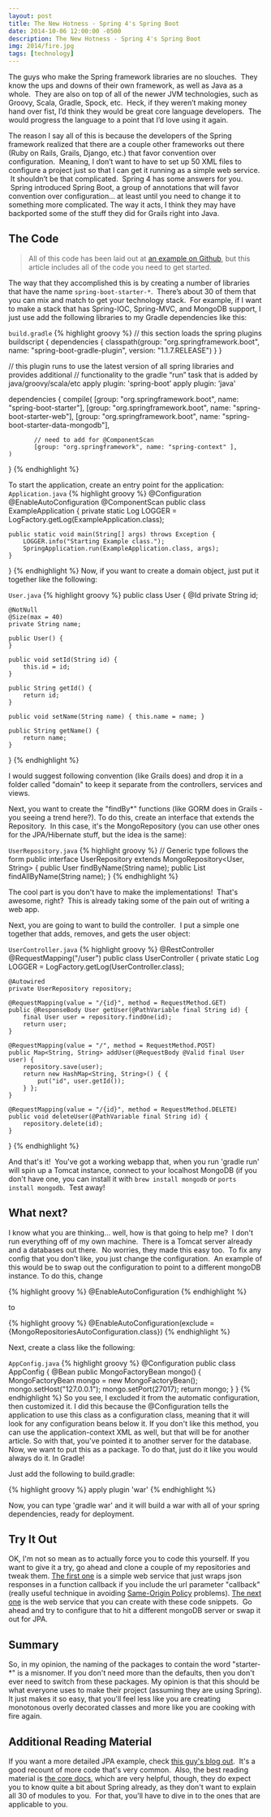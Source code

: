 ```yaml
---
layout: post
title: The New Hotness - Spring 4's Spring Boot
date: 2014-10-06 12:00:00 -0500
description: The New Hotness - Spring 4's Spring Boot
img: 2014/fire.jpg
tags: [technology]
---
```


The guys who make the Spring framework libraries are no slouches.  They know the ups and downs of their own framework, as well as Java as a whole.  They are also on top of all of the newer JVM technologies, such as Groovy, Scala, Gradle, Spock, etc.  Heck, if they weren’t making money hand over fist, I’d think they would be great core language developers.  The would progress the language to a point that I’d love using it again.

The reason I say all of this is because the developers of the Spring framework realized that there are a couple other frameworks out there (Ruby on Rails, Grails, Django, etc.) that favor convention over configuration.  Meaning, I don’t want to have to set up 50 XML files to configure a project just so that I can get it running as a simple web service.  It shouldn’t be that complicated.  Spring 4 has some answers for you.  Spring introduced Spring Boot, a group of annotations that will favor convention over configuration… at least until you need to change it to something more complicated. The way it acts, I think they may have backported some of the stuff they did for Grails right into Java.

## The Code

<blockquote>All of this code has been laid out at <a href="https://github.com/jlgrock/springboot-example">an example on Github</a>, but this article includes all of the code you need to get started.</blockquote>

The way that they accomplished this is by creating a number of libraries that have the name `spring-boot-starter-*`.  There’s about 30 of them that you can mix and match to get your technology stack.  For example, if I want to make a stack that has Spring-IOC, Spring-MVC, and MongoDB support, I just use add the following libraries to my Gradle dependencies like this:

`build.gradle`
{% highlight groovy %}
// this section loads the spring plugins
buildscript {
    dependencies {
        classpath(group: "org.springframework.boot", name: "spring-boot-gradle-plugin", version: "1.1.7.RELEASE")
    }
}

// this plugin runs to use the latest version of all spring libraries and provides additional 
// functionality to the gradle “run” task that is added by java/groovy/scala/etc
apply plugin: 'spring-boot’
apply plugin: ‘java'

dependencies {
    compile(
           [group: "org.springframework.boot", name: "spring-boot-starter"],
           [group: "org.springframework.boot", name: "spring-boot-starter-web"],
           [group: "org.springframework.boot", name: "spring-boot-starter-data-mongodb"],
          
           // need to add for @ComponentScan
           [group: "org.springframework", name: "spring-context" ],
    )
}
{% endhighlight %}

To start the application, create an entry point for the application:
`Application.java`
{% highlight groovy %}
@Configuration
@EnableAutoConfiguration
@ComponentScan
public class ExampleApplication {
    private static Log LOGGER = LogFactory.getLog(ExampleApplication.class);

    public static void main(String[] args) throws Exception {
        LOGGER.info("Starting Example class.");
        SpringApplication.run(ExampleApplication.class, args);
    }
}
{% endhighlight %}
Now, if you want to create a domain object, just put it together like the following:

`User.java`
{% highlight groovy %}
public class User {
    @Id
    private String id;

    @NotNull
    @Size(max = 40)
    private String name;

    public User() {
    }

    public void setId(String id) {
        this.id = id;
    }

    public String getId() {
        return id;
    }

    public void setName(String name) { this.name = name; }

    public String getName() {
        return name;
    }
}
{% endhighlight %}

I would suggest following convention (like Grails does) and drop it in a folder called "domain" to keep it separate from the controllers, services and views.

Next, you want to create the "findBy*" functions (like GORM does in Grails - you seeing a trend here?). To do this, create an interface that extends the Repository.  In this case, it's the MongoRepository (you can use other ones for the JPA/Hibernate stuff, but the idea is the same):

`UserRepository.java`
{% highlight groovy %}
// Generic type follows the form 
public interface UserRepository extends MongoRepository<User, String> {
    public User findByName(String name);
    public List findAllByName(String name);
}
{% endhighlight %}

The cool part is you don't have to make the implementations!  That's awesome, right?  This is already taking some of the pain out of writing a web app.

Next, you are going to want to build the controller.  I put a simple one together that adds, removes, and gets the user object:

`UserController.java`
{% highlight groovy %}
@RestController
@RequestMapping("/user")
public class UserController {
    private static Log LOGGER = LogFactory.getLog(UserController.class);

    @Autowired
    private UserRepository repository;

    @RequestMapping(value = "/{id}", method = RequestMethod.GET)
    public @ResponseBody User getUser(@PathVariable final String id) {
        final User user = repository.findOne(id);
        return user;
    }

    @RequestMapping(value = "/", method = RequestMethod.POST)
    public Map<String, String> addUser(@RequestBody @Valid final User user) {
        repository.save(user);
        return new HashMap<String, String>() { {
            put("id", user.getId());
        } };
    }

    @RequestMapping(value = "/{id}", method = RequestMethod.DELETE)
    public void deleteUser(@PathVariable final String id) {
        repository.delete(id);
    }
}
{% endhighlight %}

And that's it!  You've got a working webapp that, when you run 'gradle run' will spin up a Tomcat instance, connect to your localhost MongoDB (if you don't have one, you can install it with `brew install mongodb` or `ports install mongodb`.  Test away!

## What next?
I know what you are thinking... well, how is that going to help me?  I don't run everything off of my own machine.  There is a Tomcat server already and a databases out there.  No worries, they made this easy too.  To fix any config that you don't like, you just change the configuration.  An example of this would be to swap out the configuration to point to a different mongoDB instance. To do this, change

{% highlight groovy %}
@EnableAutoConfiguration
{% endhighlight %}

to

{% highlight groovy %}
@EnableAutoConfiguration(exclude = {MongoRepositoriesAutoConfiguration.class})
{% endhighlight %}

Next, create a class like the following:

`AppConfig.java`
{% highlight groovy %}
@Configuration
public class AppConfig {
    @Bean
    public MongoFactoryBean mongo() {
        MongoFactoryBean mongo = new MongoFactoryBean();
        mongo.setHost("127.0.0.1");
        mongo.setPort(27017);
        return mongo;
    }
}
{% endhighlight %}
So you see, I excluded it from the automatic configuration, then customized it. I did this because the @Configuration tells the application to use this class as a configuration class, meaning that it will look for any configuration beans below it. If you don't like this method, you can use the application-context XML as well, but that will be for another article. So with that, you've pointed it to another server for the database. Now, we want to put this as a package. To do that, just do it like you would always do it. In Gradle!

Just add the following to build.gradle:

{% highlight groovy %}
apply plugin 'war'
{% endhighlight %}

Now, you can type 'gradle war' and it will build a war with all of your spring dependencies, ready for deployment.

## Try It Out
OK, I'm not so mean as to actually force you to code this yourself. If you want to give it a try, go ahead and clone a couple of my repositories and tweak them. [The first one](https://github.com/jlgrock/jsonp-example) is a simple web service that just wraps json responses in a function callback if you include the url parameter "callback" (really useful technique in avoiding [Same-Origin Policy](http://en.wikipedia.org/wiki/Same-origin_policy) problems). [The next one](https://github.com/jlgrock/springboot-example) is the web service that you can create with these code snippets.  Go ahead and try to configure that to hit a different mongoDB server or swap it out for JPA.

## Summary
So, in my opinion, the naming of the packages to contain the word "starter-*" is a misnomer. If you don't need more than the defaults, then you don't ever need to switch from these packages. My opinion is that this should be what everyone uses to make their project (assuming they are using Spring). It just makes it so easy, that you'll feel less like you are creating monotonous overly decorated classes and more like you are cooking with fire again.

## Additional Reading Material
If you want a more detailed JPA example, check [this guy's blog out](http://kielczewski.eu/2014/04/developing-restful-web-service-with-spring-boot/).  It's a good recount of more code that's very common.  Also, the best reading material is [the core docs](http://docs.spring.io/spring-boot/docs/current/reference/htmlsingle/), which are very helpful, though, they do expect you to know quite a bit about Spring already, as they don't want to explain all 30 of modules to you.  For that, you'll have to dive in to the ones that are applicable to you.
